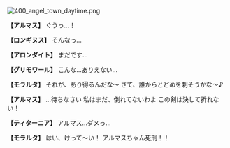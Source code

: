 
![400_angel_town_daytime.png](../images/backgrounds/400_angel_town_daytime.png)

**【アルマス】**
ぐうっ…！

**【ロンギヌス】**
そんなっ…

**【アロンダイト】**
まだです…

**【グリモワール】**
こんな…ありえない…

**【モラルタ】**
それが、あり得るんだな～
さて、誰からとどめを刺そうかな～♪

**【アルマス】**
…待ちなさい
私はまだ、倒れてないわよ
この剣は決して折れない！

**【ティターニア】**
アルマス…ダメっ…

**【モラルタ】**
はい、けって～い！
アルマスちゃん死刑！！
